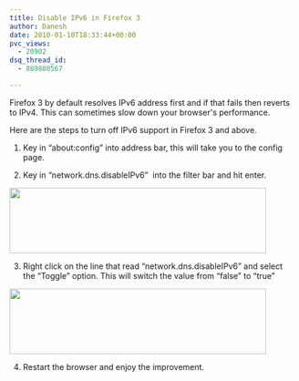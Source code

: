 ```yaml
---
title: Disable IPv6 in Firefox 3
author: Danesh
date: 2010-01-10T18:33:44+00:00
pvc_views:
  - 20902
dsq_thread_id:
  - 889880567

---
```

Firefox 3 by default resolves IPv6 address first and if that fails then reverts to IPv4. This can sometimes slow down your browser's performance.

Here are the steps to turn off IPv6 support in Firefox 3 and above.

1. Key in &#8220;about:config&#8221; into address bar, this will take you to the config page.

2. Key in &#8220;network.dns.disableIPv6&#8221;  into the filter bar and hit enter.

<img loading="lazy" class="alignnone size-medium wp-image-1945" title="snapshot1" src="/wp-content/uploads/2010/01/snapshot1-450x115.png" alt="" width="450" height="115" srcset="/wp-content/uploads/2010/01/snapshot1-450x115.png 450w, /wp-content/uploads/2010/01/snapshot1-1024x262.png 1024w, /wp-content/uploads/2010/01/snapshot1.png 1070w" sizes="(max-width: 450px) 100vw, 450px" /> 

3. Right click on the line that read &#8220;network.dns.disableIPv6&#8221; and select the &#8220;Toggle&#8221; option. This will switch the value from &#8220;false&#8221; to &#8220;true&#8221;

<img loading="lazy" class="alignnone size-medium wp-image-1945" title="snapshot1" src="/wp-content/uploads/2010/01/snapshot1-450x115.png" alt="" width="450" height="115" srcset="/wp-content/uploads/2010/01/snapshot1-450x115.png 450w, /wp-content/uploads/2010/01/snapshot1-1024x262.png 1024w, /wp-content/uploads/2010/01/snapshot1.png 1070w" sizes="(max-width: 450px) 100vw, 450px" /> 

4. Restart the browser and enjoy the improvement.